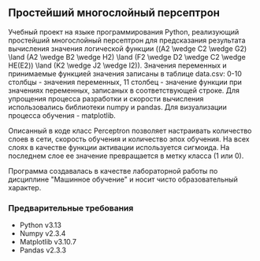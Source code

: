 ## Простейший многослойный персептрон

Учебный проект на языке программирования Python, реализующий простейший многослойный персептрон для предсказания результата вычисления значения логической функции ((A2 \wedge C2 \wedge G2) \land (A2 \wedge B2 \wedge H2) \land (F2 \wedge D2 \wedge C2 \wedge НЕ(E2)) \land (K2 \wedge J2 \wedge I2)). Значения переменных и принимаемые функцией значения записаны в таблице data.csv: 0-10 столбцы - значения переменных, 11 столбец - значение функции при значениях переменных, записаных в соответствующей строке. Для упрощения процесса разработки и скорости вычисления использовались библиотеки numpy и pandas. Для визуализации процесса обучения - matplotlib. 

Описанный в коде класс Perceptron позволяет настраивать количество слоев в сети, скорость обучения и количество эпох обучения. На всех слоях в качестве функции активации используется сигмоида. На последнем слое ее значение превращается в метку класса (1 или 0).

Программа создавалась в качестве лабораторной работы по дисциплине "Машинное обучение" и носит чисто образовательный характер.

### Предварительные требования
- Python v3.13
- Numpy v2.3.4
- Matplotlib v3.10.7
- Pandas v2.3.3
